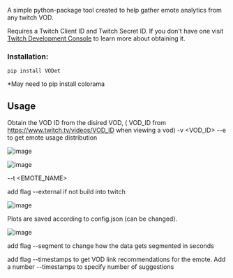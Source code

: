 A simple python-package tool created to help gather emote analytics from any twitch VOD.

Requires a Twitch Client ID and Twitch Secret ID. 
If you don't have one visit [Twitch Development Console](https://dev.twitch.tv/console/apps) to learn more about obtaining it.

### Installation: 
```console
pip install VODet
```
*May need to pip install colorama

## Usage
Obtain the VOD ID from the disired VOD, ( VOD_ID from https://www.twitch.tv/videos/VOD_ID when viewing a vod)
-v <VOD_ID>
--e to get emote usage distribution

![image](https://user-images.githubusercontent.com/35205235/117105731-a4dd0500-ad4c-11eb-865e-1cd59c5389e6.png)

![image](https://user-images.githubusercontent.com/35205235/117105939-00a78e00-ad4d-11eb-9343-1093b188aac4.png)

--t <EMOTE_NAME> 

add flag --external if not build into twitch

![image](https://user-images.githubusercontent.com/35205235/117105806-c5a55a80-ad4c-11eb-9d92-25b0a4442238.png)

Plots are saved according to config.json (can be changed).

![image](https://user-images.githubusercontent.com/35205235/117105868-e5d51980-ad4c-11eb-8334-bc23849e28fe.png)

add flag --segment <SEGMENTS> to change how the data gets segmented in seconds
 
add flag --timestamps to get VOD link recommendations for the emote. Add a number --timestamps <TIMESTAMPS> to specify number of suggestions
